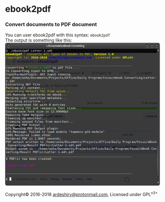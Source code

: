 # ebook2pdf
<h3>Convert documents to PDF document</h3>
You can user ebook2pdf with this syntax:
<code>ebook2pdf <document-name></code>
<br/>
The output is something like this:
<img alt="ebook2pdf output" src="https://raw.githubusercontent.com/ArdeshirV/ebook2pdf/master/img/run-ebook2pdf.png">
<p>
  Copyright&copy; 2016-2018 <a href="mailto:ardeshirv@protonmail.com" alt="email">ardeshirv@protonmail.com</a>, Licensed under GPL<sup>v3+</sup>
<p/>

